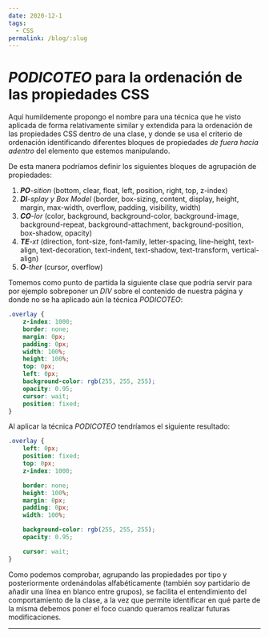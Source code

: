 ```yaml
---
date: 2020-12-1
tags:
  - CSS
permalink: /blog/:slug
---
```


# _PODICOTEO_ para la ordenación de las propiedades CSS

<social-share class="social-share--header" />

Aquí humildemente propongo el nombre para una técnica que he visto aplicada de forma relativamente similar y extendida para la ordenación de las propiedades CSS dentro de una clase, y donde se usa el criterio de ordenación identificando diferentes bloques de propiedades _de fuera hacia adentro_ del elemento que estemos manipulando.

De esta manera podríamos definir los siguientes bloques de agrupación de propiedades:

1. _**PO**-sition_ (bottom, clear, float, left, position, right, top, z-index)
1. _**DI**-splay y Box Model_ (border, box-sizing, content, display, height, margin, max-width, overflow, padding, visibility, width)
1. _**CO**-lor_ (color, background, background-color, background-image, background-repeat, background-attachment, background-position, box-shadow, opacity)
1. _**TE**-xt_ (direction, font-size, font-family, letter-spacing, line-height, text-align, text-decoration, text-indent, text-shadow, text-transform, vertical-align)
1. _**O**-ther_ (cursor, overflow)

Tomemos como punto de partida la siguiente clase que podría servir para por ejemplo sobreponer un _DIV_ sobre el contenido de nuestra página y donde no se ha aplicado aún la técnica _PODICOTEO_:

``` css
.overlay {
    z-index: 1000;
    border: none;
    margin: 0px;
    padding: 0px;
    width: 100%;
    height: 100%;
    top: 0px;
    left: 0px;
    background-color: rgb(255, 255, 255);
    opacity: 0.95;
    cursor: wait;
    position: fixed;
}
```

Al aplicar la técnica _PODICOTEO_ tendríamos el siguiente resultado:

``` css
.overlay {
    left: 0px;
    position: fixed;
    top: 0px;
    z-index: 1000;

    border: none;
    height: 100%;
    margin: 0px;
    padding: 0px;
    width: 100%;

    background-color: rgb(255, 255, 255);
    opacity: 0.95;

    cursor: wait;
}
```

Como podemos comprobar, agrupando las propiedades por tipo y posteriormente ordenándolas alfabéticamente (también soy partidario de añadir una línea en blanco entre grupos), se facilita el entendimiento del comportamiento de la clase, a la vez que permite identificar en qué parte de la misma debemos poner el foco cuando queramos realizar futuras modificaciones.

---
<social-share class="social-share--footer" />
